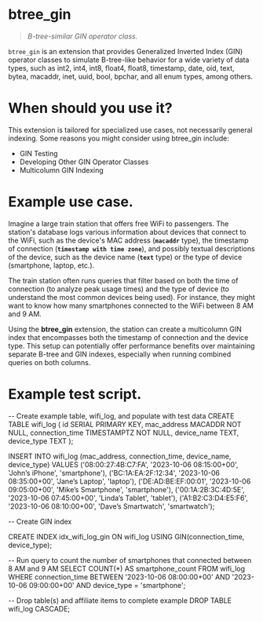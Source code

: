 # btree_gin
>*B-tree-similar GIN operator class.*

`btree_gin` is an extension that provides Generalized Inverted Index (GIN) operator classes to simulate B-tree-like behavior for a wide variety of data types, such as int2, int4, int8, float4, float8, timestamp, date, oid, text, bytea, macaddr, inet, uuid, bool, bpchar, and all enum types, among others.

# When should you use it?

This extension is tailored for specialized use cases, not necessarily general indexing. Some reasons you might consider using btree_gin include:
- GIN Testing
- Developing Other GIN Operator Classes
- Multicolumn GIN Indexing

# Example use case.

Imagine a large train station that offers free WiFi to passengers. The station's database logs various information about devices that connect to the WiFi, such as the device's MAC address (**`macaddr`** type), the timestamp of connection (**`timestamp with time zone`**), and possibly textual descriptions of the device, such as the device name (**`text`** type) or the type of device (smartphone, laptop, etc.). 

The train station often runs queries that filter based on both the time of connection (to analyze peak usage times) and the type of device (to understand the most common devices being used). For instance, they might want to know how many smartphones connected to the WiFi between 8 AM and 9 AM.

Using the **btree_gin** extension, the station can create a multicolumn GIN index that encompasses both the timestamp of connection and the device type. This setup can potentially offer performance benefits over maintaining separate B-tree and GIN indexes, especially when running combined queries on both columns.

# Example test script.

-- Create example table, wifi_log, and populate with test data
CREATE TABLE wifi_log (
    id SERIAL PRIMARY KEY,
    mac_address MACADDR NOT NULL,
    connection_time TIMESTAMPTZ NOT NULL,
    device_name TEXT,
    device_type TEXT
);

INSERT INTO wifi_log (mac_address, connection_time, device_name, device_type) VALUES
('08:00:27:4B:C7:FA', '2023-10-06 08:15:00+00', 'John’s iPhone', 'smartphone'),
('BC:1A:EA:2F:12:34', '2023-10-06 08:35:00+00', 'Jane’s Laptop', 'laptop'),
('DE:AD:BE:EF:00:01', '2023-10-06 09:05:00+00', 'Mike’s Smartphone', 'smartphone'),
('00:1A:2B:3C:4D:5E', '2023-10-06 07:45:00+00', 'Linda’s Tablet', 'tablet'),
('A1:B2:C3:D4:E5:F6', '2023-10-06 08:10:00+00', 'Dave’s Smartwatch', 'smartwatch');

-- Create GIN index

CREATE INDEX idx_wifi_log_gin ON wifi_log USING GIN(connection_time, device_type);

-- Run query to count the number of smartphones that connected between 8 AM and 9 AM
SELECT 
    COUNT(*) AS smartphone_count 
FROM wifi_log 
WHERE connection_time BETWEEN '2023-10-06 08:00:00+00' AND '2023-10-06 09:00:00+00'
AND device_type = 'smartphone';

-- Drop table(s) and affiliate items to complete example
DROP TABLE wifi_log CASCADE;
